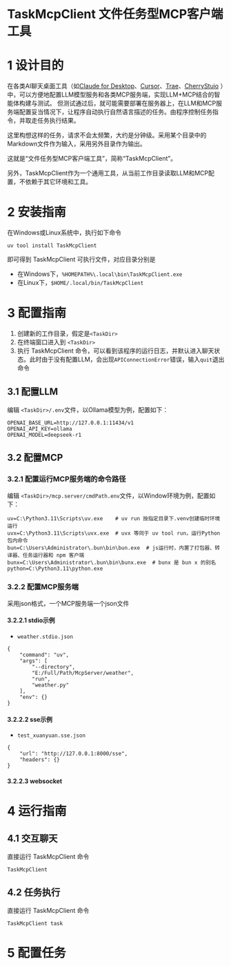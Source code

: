 # TaskMcpClient 文件任务型MCP客户端工具

# 1 设计目的
在各类AI聊天桌面工具（如[Claude for Desktop](https://support.anthropic.com/en/articles/10065433-installing-claude-for-desktop)、[Cursor](https://www.cursor.com/cn/downloads)、[Trae](https://www.trae.com.cn/home)、[CherryStuio](https://www.cherry-ai.com/) ）中，可以方便地配置LLM模型服务和各类MCP服务端，实现LLM+MCP结合的智能体构建与测试。
但测试通过后，就可能需要部署在服务器上，在LLM和MCP服务端配置妥当情况下，让程序自动执行自然语言描述的任务。由程序控制任务指令，并取走任务执行结果。

这里构想这样的任务，请求不会太频繁，大约是分钟级。采用某个目录中的Markdown文件作为输入，采用另外目录作为输出。

这就是“文件任务型MCP客户端工具”，简称“TaskMcpClient”。

另外，TaskMcpClient作为一个通用工具，从当前工作目录读取LLM和MCP配置，不依赖于其它环境和工具。


# 2 安装指南

在Windows或Linux系统中，执行如下命令
```
uv tool install TaskMcpClient
```
即可得到 TaskMcpClient 可执行文件，对应目录分别是
- 在Windows下，`%HOMEPATH%\.local\bin\TaskMcpClient.exe`
- 在Linux下，`$HOME/.local/bin/TaskMcpClient`

# 3 配置指南

1. 创建新的工作目录，假定是`<TaskDir>`
2. 在终端窗口进入到 `<TaskDir>`
3. 执行 TaskMcpClient 命令，可以看到该程序的运行日志，并默认进入聊天状态。此时由于没有配置LLM，会出现`APIConnectionError`错误，输入`quit`退出命令

## 3.1 配置LLM
编辑 `<TaskDir>/.env`文件，以Ollama模型为例，配置如下：
```
OPENAI_BASE_URL=http://127.0.0.1:11434/v1
OPENAI_API_KEY=ollama
OPENAI_MODEL=deepseek-r1
```

## 3.2 配置MCP

### 3.2.1 配置运行MCP服务端的命令路径
编辑 `<TaskDir>/mcp.server/cmdPath.env`文件，以Window环境为例，配置如下：

```
uv=C:\Python3.11\Scripts\uv.exe    # uv run 按指定目录下.venv创建临时环境运行
uvx=C:\Python3.11\Scripts\uvx.exe  # uvx 等同于 uv tool run，运行Python包内命令
bun=C:\Users\Administrator\.bun\bin\bun.exe  # js运行时，内置了打包器、转译器、任务运行器和 npm 客户端
bunx=C:\Users\Administrator\.bun\bin\bunx.exe  # bunx 是 bun x 的别名
python=C:\Python3.11\python.exe
```

### 3.2.2 配置MCP服务端
采用json格式，一个MCP服务端一个json文件

#### 3.2.2.1 stdio示例
- `weather.stdio.json`
```
{
    "command": "uv",
    "args": [
        "--directory",
        "E:/Full/Path/McpServer/weather",
        "run",
        "weather.py"
    ],
    "env": {}
}
```
#### 3.2.2.2 sse示例
- `test_xuanyuan.sse.json`
```
{
    "url": "http://127.0.0.1:8000/sse",
    "headers": {}
}
```

#### 3.2.2.3 websocket

# 4 运行指南
## 4.1 交互聊天
直接运行 TaskMcpClient 命令
```
TaskMcpClient
```

## 4.2 任务执行
直接运行 TaskMcpClient 命令
```
TaskMcpClient task
```

# 5 配置任务
